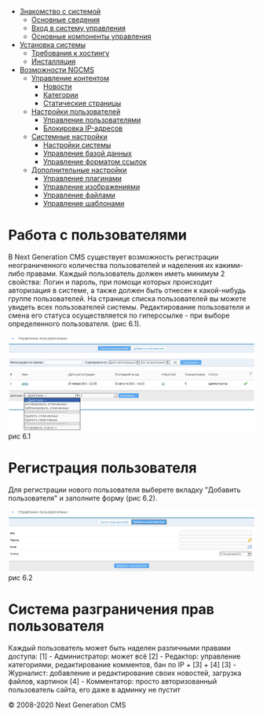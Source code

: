-   [Знакомство с системой]()
    -   [Основные сведения](about.html)
    -   [Вход в систему управления](enter.html)
    -   [Основные компоненты управления](components.html)
-   [Установка системы]()
    -   [Требования к хостингу](hosting.html)
    -   [Инсталляция](installation.html)
-   [Возможности NGCMS]()
    -   [Управление контентом]()
        -   [Новости](news.html)
        -   [Категории](catigories.html)
        -   [Статические страницы](static.html)
    -   [Настройки пользователей]()
        -   [Управление пользователями](users.html)
        -   [Блокировка IP-адресов](ipban.html)
    -   [Системные настройки]()
        -   [Настройки системы](config.html)
        -   [Управление базой данных](dbo.html)
        -   [Управление форматом ссылок](urls.html)
    -   [Дополнительные настройки]()
        -   [Управление плагинами](plugins.html)
        -   [Управление изображениями](images.html)
        -   [Управление файлами](files.html)
        -   [Управление шаблонами](templates.html)

Работа с пользователями
=======================

В Next Generation CMS существует возможность регистрации неограниченного количества пользователей и наделения их какими-либо правами.
 Каждый пользователь должен иметь минимум 2 свойства:
 Логин и пароль, при помощи которых происходит авторизация в системе, а также должен быть отнесен к какой-нибудь группе пользователей.
 На странице списка пользователей вы можете увидеть всех пользователей системы.
 Редактирование пользователя и смена его статуса осуществляется по гиперссылке - при выборе определенного пользователя. (рис 6.1).

![](images/screenshots/users_1.png)
рис 6.1

Регистрация пользователя
========================

Для регистрации нового пользователя выберете вкладку "Добавить пользователя" и заполните форму (рис 6.2).

![](images/screenshots/users_2.png)
рис 6.2

Система разграничения прав пользователя
=======================================

Каждый пользователь может быть наделен различными правами доступа:
 [1] - Администратор: может всё
 [2] - Редактор: управление категориями, редактирование комментов, бан по IP + [3] + [4]
 [3] - Журналист: добавление и редактирование своих новостей, загрузка файлов, картинок
 [4] - Комментатор: просто авторизованный пользователь сайта, его даже в админку не пустит

© 2008-2020 Next Generation CMS
